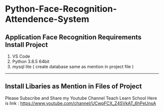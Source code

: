 # Python-Face-Recognition-Attendence-System
Application Face Recognition
Requirements Install Project 
-----------------------------
1. VS Code
2. Python 3.8.5 64bit 
3. mysql lite ( create database same as mention in project file )
-----------------------------
Install Libaries as Mention in Files of Project 
------------------------------------------------
Please Subscribe and Share my Youtube Channel Teach Learn School 
Here is link : https://www.youtube.com/channel/UCwpFCX_Z4SVkAT_6hPeUnsA 
